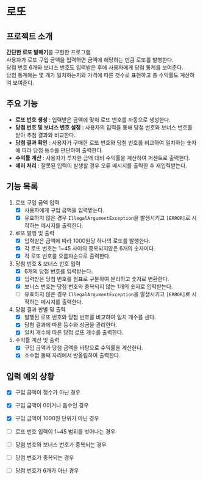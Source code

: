 # 로또

## 프로젝트 소개

**간단한 로또 발매기**를 구현한 프로그램  
사용자가 로또 구입 금액을 입력하면 금액에 해당하는 만큼 로또를 발행한다.  
당첨 번호 6개와 보너스 번호도 입력받은 후에 사용자에게 당첨 통계를 보여준다.  
당첨 통계에는 몇 개가 일치하는지와 가격에 따른 갯수로 표현하고 총 수익률도 계산하여 보여준다.

## 주요 기능

- **로또 번호 생성** : 입력받은 금액에 맞춰 로또 번호를 자동으로 생성한다.
- **당첨 번호 및 보너스 번호 설정** : 사용자의 입력을 통해 당첨 번호와 보너스 번호를 받아 추첨 결과와 비교한다.
- **당첨 결과 확인** : 사용자가 구매한 로또 번호와 당첨 번호를 비교하여 일치하는 숫자에 따라 당첨 등수를 판단하여 출력한다.
- **수익률 계산** : 사용자가 투자한 금액 대비 수익률을 계산하여 퍼센트로 출력한다.
- **에러 처리** : 잘못된 입력이 발생할 경우 오류 메시지를 출력한 후 재입력받는다.

## 기능 목록

1. 로또 구입 금액 입력
    - [x] 사용자에게 구입 금액을 입력받는다.
    - [x] 유효하지 않은 경우 `IllegalArgumentException`을 발생시키고  `[ERROR]`로 시작하는 메시지를 출력한다.
2. 로또 발행 및 출력
    - [x] 입력받은 금액에 따라 1000원당 하나의 로또를 발행한다.
    - [x] 각 로또 번호는 1~45 사이의 중복되지않은 6개의 숫자이다.
    - [x] 각 로또 번호를 오름차순으로 출력한다.
3. 당첨 번호 & 보너스 번호 입력
    - [x] 6개의 당첨 번호를 입력받는다.
    - [x] 입력받은 당첨 번호를 쉼표로 구분하여 분리하고 숫자로 변환한다.
    - [x] 보너스 번호는 당첨 번호와 중복되지 않는 1개의 숫자로 입력받는다.
    - [ ] 유효하지 않은 경우 `IllegalArgumentException`을 발생시키고  `[ERROR]`로 시작하는 메시지를 출력한다.
4. 당첨 결과 판별 및 출력
    - [x] 발행된 로또 번호와 당첨 번호를 비교하여 일치 개수를 센다.
    - [x] 당첨 결과에 따른 등수와 상금을 관리한다.
    - [x] 일치 개수에 따른 당첨 로또 개수를 출력한다.
5. 수익률 계산 및 출력
    - [x] 구입 금액과 당첨 금액을 바탕으로 수익률을 계산한다.
    - [x] 소수점 둘째 자리에서 반올림하여 출력한다.

## 입력 예외 상황

- [x] 구입 금액이 정수가 아닌 경우
- [x] 구입 금액이 0이거나 음수인 경우
- [x] 구입 금액이 1000원 단위가 아닌 경우
- [ ] 로또 번호 입력이 1~45 범위를 벗어나는 경우
- [ ] 당첨 번호와 보너스 번호가 중복되는 경우
- [ ] 당첨 번호가 중복되는 경우
- [ ] 당첨 번호가 6개가 아닌 경우

